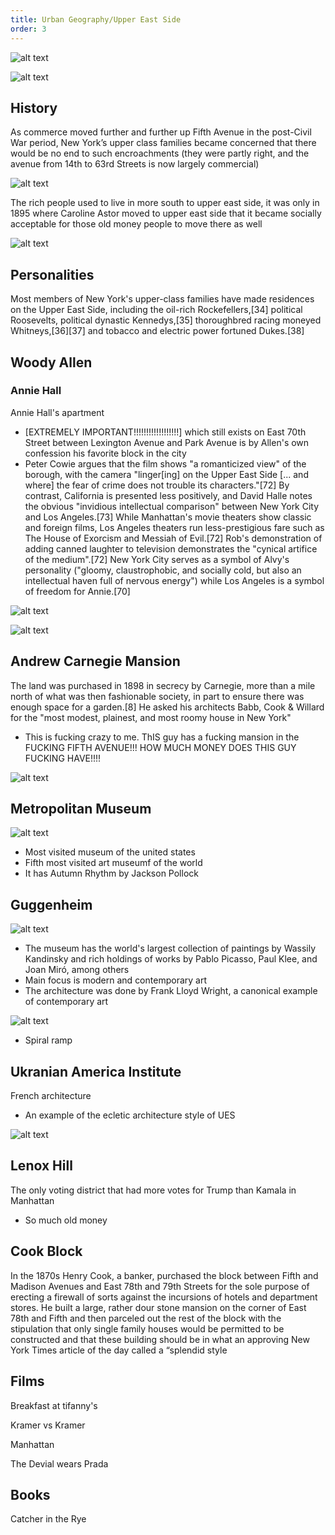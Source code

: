```yaml
---
title: Urban Geography/Upper East Side
order: 3
---
```


![alt text](image-9.png)


![alt text](image-4.png)

## History

As commerce moved further and further up Fifth Avenue in the post-Civil War period, New York’s upper class families became concerned that there would be no end to such encroachments (they were partly right, and the avenue from 14th to 63rd Streets is now largely commercial)

![alt text](image-1.png)

The rich people used to live in more south to upper east side, it was only in 1895 where Caroline Astor moved to upper east side that it became
socially acceptable for those old money people to move there as well

![alt text](image.png)


## Personalities

Most members of New York's upper-class families have made residences on the Upper East Side, including the oil-rich Rockefellers,[34] political Roosevelts, political dynastic Kennedys,[35] thoroughbred racing moneyed Whitneys,[36][37] and tobacco and electric power fortuned Dukes.[38]

## Woody Allen

### Annie Hall

Annie Hall's apartment
- [EXTREMELY IMPORTANT!!!!!!!!!!!!!!!!!!] which still exists on East 70th Street between Lexington Avenue and Park Avenue is by Allen's own confession his favorite block in the city
- Peter Cowie argues that the film shows "a romanticized view" of the borough, with the camera "linger[ing] on the Upper East Side [... and where] the fear of crime does not trouble its characters."[72] By contrast, California is presented less positively, and David Halle notes the obvious "invidious intellectual comparison" between New York City and Los Angeles.[73] While Manhattan's movie theaters show classic and foreign films, Los Angeles theaters run less-prestigious fare such as The House of Exorcism and Messiah of Evil.[72] Rob's demonstration of adding canned laughter to television demonstrates the "cynical artifice of the medium".[72] New York City serves as a symbol of Alvy's personality ("gloomy, claustrophobic, and socially cold, but also an intellectual haven full of nervous energy") while Los Angeles is a symbol of freedom for Annie.[70]

![alt text](image-10.png)

![alt text](<Screen Shot 2025-02-22 at 9.25.43 PM.png>)

## Andrew Carnegie Mansion

The land was purchased in 1898 in secrecy by Carnegie, more than a mile north of what was then fashionable society, in part to ensure there was enough space for a garden.[8] He asked his architects Babb, Cook & Willard for the "most modest, plainest, and most roomy house in New York"
- This is fucking crazy to me. ThIS guy has a fucking mansion in the FUCKING FIFTH AVENUE!!! HOW MUCH MONEY DOES THIS GUY FUCKING HAVE!!!!

![alt text](image-6.png)

## Metropolitan Museum

![alt text](image-12.png)
- Most visited museum of the united states
- Fifth most visited art museumf of the world
- It has Autumn Rhythm by Jackson Pollock

## Guggenheim

![alt text](image-2.png)
- The museum has the world's largest collection of paintings by Wassily Kandinsky and rich holdings of works by Pablo Picasso, Paul Klee, and Joan Miró, among others
- Main focus is modern and contemporary art
- The architecture was done by Frank Lloyd Wright, a canonical example of contemporary art

![alt text](image-3.png)
- Spiral ramp

## Ukranian America Institute

French architecture
- An example of the ecletic architecture style of UES

![alt text](image-5.png)

## Lenox Hill

The only voting district that had more votes for Trump than Kamala in Manhattan
- So much old money

## Cook Block

In the 1870s Henry Cook, a banker, purchased the block between Fifth and Madison Avenues and East 78th and 79th Streets for the sole purpose of erecting a firewall of sorts against the incursions of hotels and department stores. He built a large, rather dour stone mansion on the corner of East 78th and Fifth and then parceled out the rest of the block with the stipulation that only single family houses would be permitted to be constructed and that these building should be in what an approving New York Times article of the day called a “splendid style

## Films

Breakfast at tifanny's

Kramer vs Kramer

Manhattan

The Devial wears Prada

## Books

Catcher in the Rye

